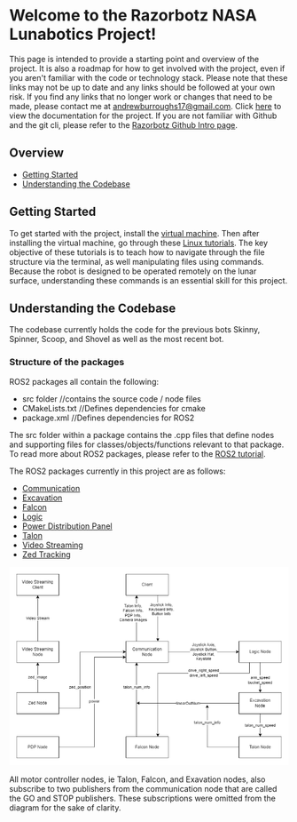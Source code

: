 # Welcome to the Razorbotz NASA Lunabotics Project!
This page is intended to provide a starting point and overview of the project.  It is also a roadmap for how to get involved with the project, even if you aren't familiar with the code or technology stack. Please note that these links may not be up to date and any links should be followed at your own risk.  If you find any links that no longer work or changes that need to be made, please contact me at andrewburroughs17@gmail.com.  Click [here](https://razorbotz.github.io/ROS2/) to view the documentation for the project.  If you are not familiar with Github and the git cli, please refer to the [Razorbotz Github Intro page](https://github.com/Razorbotz/Test).

## Overview
* [Getting Started](https://github.com/Razorbotz/ROS2/tree/master#getting-started)
* [Understanding the Codebase](https://github.com/Razorbotz/ROS2/tree/master#understanding-the-codebase)


## Getting Started
To get started with the project, install the [virtual machine](https://github.com/Razorbotz/ROS2/tree/master#installing-ros2). Then after installing the virtual machine, go through these [Linux tutorials](https://www.hostinger.com/tutorials/linux-commands). The key objective of these tutorials is to teach how to navigate through the file structure via the terminal, as well manipulating files using commands. Because the robot is designed to be operated remotely on the lunar surface, understanding these commands is an essential skill for this project. 


## Understanding the Codebase
The codebase currently holds the code for the previous bots Skinny, Spinner, Scoop, and Shovel as well as the most recent bot.

### Structure of the packages
ROS2 packages all contain the following:
* src folder //contains the source code / node files
* CMakeLists.txt //Defines dependencies for cmake 
* package.xml //Defines dependencies for ROS2

The src folder within a package contains the .cpp files that define nodes and supporting files for classes/objects/functions relevant to that package.  To read more about ROS2 packages, please refer to the [ROS2 tutorial](https://docs.ros.org/en/foxy/Tutorials/Creating-Your-First-ROS2-Package.html).

The ROS2 packages currently in this project are as follows:
* [Communication](https://github.com/Razorbotz/ROS2/tree/master/shovel/src/communication2)
* [Excavation](https://github.com/Razorbotz/ROS2/tree/master/shovel/src/excavation)
* [Falcon](https://github.com/Razorbotz/ROS2/tree/master/shovel/src/falcon)
* [Logic](https://github.com/Razorbotz/ROS2/tree/master/shovel/src/logic)
* [Power Distribution Panel](https://github.com/Razorbotz/ROS2/tree/master/shovel/src/power_distribution_panel)
* [Talon](https://github.com/Razorbotz/ROS2/tree/master/shovel/src/talon)
* [Video Streaming](https://github.com/Razorbotz/ROS2/tree/master/shovel/video_streaming)
* [Zed Tracking](https://github.com/Razorbotz/ROS2/tree/master/shovel/src/zed)


![Node Relationship Visual](docs/images/Nodes23-24.png)

All motor controller nodes, ie Talon, Falcon, and Exavation nodes, also subscribe to two publishers from the communication node that are called the GO and STOP publishers.  These subscriptions were omitted from the diagram for the sake of clarity.